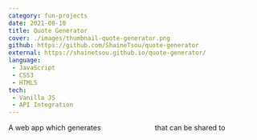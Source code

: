 ```yaml
---
category: fun-projects
date: 2021-08-10
title: Quote Generator
cover: ./images/thumbnail-quote-generator.png
github: https://github.com/ShaineTsou/quote-generator
external: https://shainetsou.github.io/quote-generator/
language: 
 - JavaScript
 - CSS3
 - HTML5
tech:
 - Vanilla JS
 - API Integration
---
```

A web app which generates <span style="color: ivory">random quotes</span> that can be shared to <span style="color: ivory">Twitter</span>